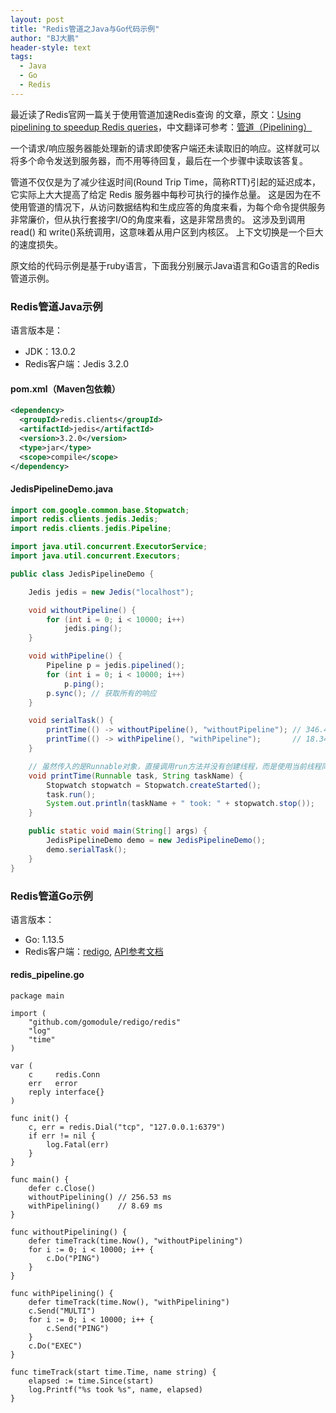 ```yaml
---
layout: post
title: "Redis管道之Java与Go代码示例"
author: "BJ大鹏"
header-style: text
tags:
  - Java
  - Go
  - Redis
---
```


最近读了Redis官网一篇关于使用管道加速Redis查询 的文章，原文：[Using pipelining to speedup Redis queries](https://redis.io/topics/pipelining)，中文翻译可参考：[管道（Pipelining）](http://www.redis.cn/topics/pipelining.html)

一个请求/响应服务器能处理新的请求即使客户端还未读取旧的响应。这样就可以将多个命令发送到服务器，而不用等待回复，最后在一个步骤中读取该答复。

管道不仅仅是为了减少往返时间(Round Trip Time，简称RTT)引起的延迟成本，它实际上大大提高了给定 Redis 服务器中每秒可执行的操作总量。 这是因为在不使用管道的情况下，从访问数据结构和生成应答的角度来看，为每个命令提供服务非常廉价，但从执行套接字I/O的角度来看，这是非常昂贵的。 这涉及到调用 read() 和 write()系统调用，这意味着从用户区到内核区。 上下文切换是一个巨大的速度损失。

原文给的代码示例是基于ruby语言，下面我分别展示Java语言和Go语言的Redis管道示例。

### Redis管道Java示例

语言版本是：
- JDK：13.0.2
- Redis客户端：Jedis 3.2.0

#### pom.xml（Maven包依赖）

```xml
<dependency>
  <groupId>redis.clients</groupId>
  <artifactId>jedis</artifactId>
  <version>3.2.0</version>
  <type>jar</type>
  <scope>compile</scope>
</dependency>
```

#### JedisPipelineDemo.java
```java
import com.google.common.base.Stopwatch;
import redis.clients.jedis.Jedis;
import redis.clients.jedis.Pipeline;

import java.util.concurrent.ExecutorService;
import java.util.concurrent.Executors;

public class JedisPipelineDemo {

    Jedis jedis = new Jedis("localhost");

    void withoutPipeline() {
        for (int i = 0; i < 10000; i++)
            jedis.ping();
    }

    void withPipeline() {
        Pipeline p = jedis.pipelined();
        for (int i = 0; i < 10000; i++)
            p.ping();
        p.sync(); // 获取所有的响应
    }

    void serialTask() {
        printTime(() -> withoutPipeline(), "withoutPipeline"); // 346.4 ms
        printTime(() -> withPipeline(), "withPipeline");       // 18.34 ms
    }

    // 虽然传入的是Runnable对象，直接调用run方法并没有创建线程，而是使用当前线程同步执行方法。
    void printTime(Runnable task, String taskName) {
        Stopwatch stopwatch = Stopwatch.createStarted();
        task.run();
        System.out.println(taskName + " took: " + stopwatch.stop());
    }

    public static void main(String[] args) {
        JedisPipelineDemo demo = new JedisPipelineDemo();
        demo.serialTask();
    }
}
```

### Redis管道Go示例

语言版本：
- Go: 1.13.5
- Redis客户端：[redigo](https://github.com/gomodule/redigo), [API参考文档](https://pkg.go.dev/github.com/gomodule/redigo/redis?tab=doc)

#### redis_pipeline.go
```
package main

import (
    "github.com/gomodule/redigo/redis"
    "log"
    "time"
)

var (
    c     redis.Conn
    err   error
    reply interface{}
)

func init() {
    c, err = redis.Dial("tcp", "127.0.0.1:6379")
    if err != nil {
        log.Fatal(err)
    }
}

func main() {
    defer c.Close()
    withoutPipelining() // 256.53 ms
    withPipelining()    // 8.69 ms
}

func withoutPipelining() {
    defer timeTrack(time.Now(), "withoutPipelining")
    for i := 0; i < 10000; i++ {
        c.Do("PING")
    }
}

func withPipelining() {
    defer timeTrack(time.Now(), "withPipelining")
    c.Send("MULTI")
    for i := 0; i < 10000; i++ {
        c.Send("PING")
    }
    c.Do("EXEC")
}

func timeTrack(start time.Time, name string) {
    elapsed := time.Since(start)
    log.Printf("%s took %s", name, elapsed)
}
```

